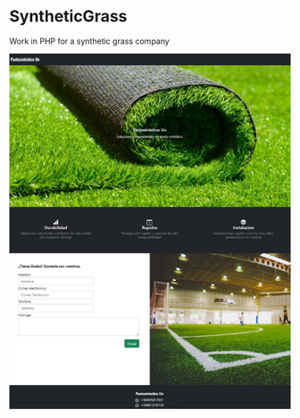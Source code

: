 # SyntheticGrass

Work in PHP for a synthetic grass company

![Error al cargar imagen](https://github.com/JacobEduardo/SyntheticGrass/blob/main/Prtsc.jpg)
